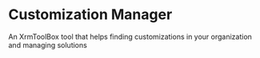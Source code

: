 # Customization Manager
An XrmToolBox tool that helps finding customizations in your organization and managing solutions
